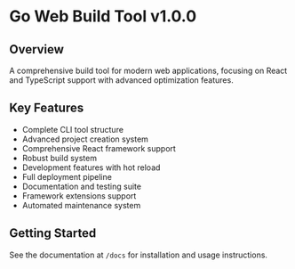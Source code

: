 # Go Web Build Tool v1.0.0

## Overview
A comprehensive build tool for modern web applications, focusing on React and TypeScript support with advanced optimization features.

## Key Features
- Complete CLI tool structure
- Advanced project creation system
- Comprehensive React framework support
- Robust build system
- Development features with hot reload
- Full deployment pipeline
- Documentation and testing suite
- Framework extensions support
- Automated maintenance system

## Getting Started
See the documentation at `/docs` for installation and usage instructions.